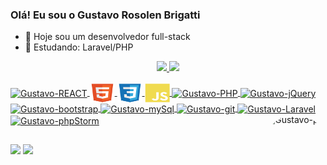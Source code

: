 ### Olá! Eu sou o Gustavo Rosolen Brigatti

- 🔭 Hoje sou um desenvolvedor full-stack
- 🌱 Estudando: Laravel/PHP

<div align="center">
  <a href="https://www.linkedin.com/in/gustavo-rosolen-brigatti/">
  <img height="180em" src="https://github-readme-stats.vercel.app/api?username=gustavobrigatti&show_icons=true&theme=dark&include_all_commits=true&count_private=true"/>
  <img height="180em" src="https://github-readme-stats.vercel.app/api/top-langs/?username=gustavobrigatti&layout=compact&langs_count=7&theme=dark"/>
</div>
  
<div style="display: inline_block"><br>
  <img align="center" alt="Gustavo-REACT" height="30" width="40" src="https://cdn.jsdelivr.net/gh/devicons/devicon/icons/react/react-original-wordmark.svg">
  <img align="center" alt="Gustavo-HTML" height="30" width="40" src="https://raw.githubusercontent.com/devicons/devicon/master/icons/html5/html5-original.svg">
  <img align="center" alt="Gustavo-CSS" height="30" width="40" src="https://raw.githubusercontent.com/devicons/devicon/master/icons/css3/css3-original.svg">
  <img align="center" alt="Gustavo-Js" height="30" width="40" src="https://raw.githubusercontent.com/devicons/devicon/master/icons/javascript/javascript-plain.svg">
  <img align="center" alt="Gustavo-PHP" height="30" width="40" src="https://cdn.jsdelivr.net/gh/devicons/devicon/icons/php/php-original.svg">
  <img align="center" alt="Gustavo-jQuery" height="30" width="40" src="https://cdn.jsdelivr.net/gh/devicons/devicon/icons/jquery/jquery-original.svg">
  <img align="center" alt="Gustavo-bootstrap" height="30" width="40" src="https://cdn.jsdelivr.net/gh/devicons/devicon/icons/bootstrap/bootstrap-original.svg">
  <img align="center" alt="Gustavo-mySql" height="30" width="40" src="https://cdn.jsdelivr.net/gh/devicons/devicon/icons/mysql/mysql-original-wordmark.svg">
  <img align="center" alt="Gustavo-git" height="30" width="40" src="https://cdn.jsdelivr.net/gh/devicons/devicon/icons/git/git-original.svg">
  <img align="center" alt="Gustavo-Laravel" height="30" width="40" src="https://cdn.jsdelivr.net/gh/devicons/devicon/icons/laravel/laravel-plain.svg">
  <img align="center" alt="Gustavo-phpStorm" height="30" width="40" src="https://cdn.jsdelivr.net/gh/devicons/devicon/icons/phpstorm/phpstorm-original.svg">
  <img align="right" alt="Gustavo-pic" height="150" style="border-radius:50px;" src="https://media.discordapp.net/attachments/886781840042651709/956220433823330404/cascao.png">
</div>
  
  ##
  
<div>
   <a href="https://www.linkedin.com/in/gustavo-rosolen-brigatti/" target="_blank"><img src="https://img.shields.io/badge/-LinkedIn-%230077B5?style=for-the-badge&logo=linkedin&logoColor=white" target="_blank"></a> 
  <a href = "mailto:gustavo.brigatti13@gmail.com"><img src="https://img.shields.io/badge/Gmail-D14836?style=for-the-badge&logo=gmail&logoColor=white" target="_blank"></a>
</div>
